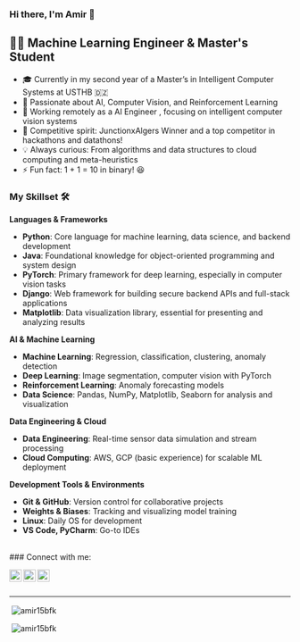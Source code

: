 

### Hi there, I'm Amir 👋

## 👨‍💻 Machine Learning Engineer & Master's Student

- 🎓 Currently in my second year of a Master’s in Intelligent Computer Systems at USTHB 🇩🇿
- 🤖 Passionate about AI, Computer Vision, and Reinforcement Learning
- 🔭 Working remotely as a AI Engineer , focusing on intelligent computer vision systems
- 🥇 Competitive spirit: JunctionxAlgers Winner and a top competitor in hackathons and datathons!
- 💡 Always curious: From algorithms and data structures to cloud computing and meta-heuristics
- ⚡ Fun fact: 1 + 1 = 10 in binary! 😆




### My Skillset 🛠️

**Languages & Frameworks**  
- **Python**: Core language for machine learning, data science, and backend development
- **Java**: Foundational knowledge for object-oriented programming and system design
- **PyTorch**: Primary framework for deep learning, especially in computer vision tasks
- **Django**: Web framework for building secure backend APIs and full-stack applications
- **Matplotlib**: Data visualization library, essential for presenting and analyzing results

**AI & Machine Learning**  
- **Machine Learning**: Regression, classification, clustering, anomaly detection  
- **Deep Learning**: Image segmentation, computer vision with PyTorch  
- **Reinforcement Learning**: Anomaly forecasting models  
- **Data Science**: Pandas, NumPy, Matplotlib, Seaborn for analysis and visualization

**Data Engineering & Cloud**  
- **Data Engineering**: Real-time sensor data simulation and stream processing  
- **Cloud Computing**: AWS, GCP (basic experience) for scalable ML deployment

**Development Tools & Environments**  
- **Git & GitHub**: Version control for collaborative projects  
- **Weights & Biases**: Tracking and visualizing model training  
- **Linux**: Daily OS for development  
- **VS Code, PyCharm**: Go-to IDEs



<br />
### Connect with me:

[<img align="left" alt="Amir | LinkedIn" width="22px" src="https://cdn.jsdelivr.net/npm/simple-icons@v3/icons/linkedin.svg" />][linkedin]
[<img align="left" alt="Amir | Instagram" width="22px" src="https://cdn.jsdelivr.net/npm/simple-icons@v3/icons/instagram.svg" />][instagram]
[<img align="left" alt="Amir | Facebook" width="22px" src="https://upload.wikimedia.org/wikipedia/commons/thumb/1/1b/Facebook_icon.svg/256px-Facebook_icon.svg.png" />][facebook]
<br />
<br />

---

<p>&nbsp;<img align="center" src="https://github-readme-stats.vercel.app/api?username=amir15bfk&show_icons=true&title_color=ffc857&icon_color=8ac926&text_color=daf7dc&bg_color=151515&hide=["stars"]" alt="amir15bfk" /></p>
<p>&nbsp;<img align="center" src="https://github-readme-stats.vercel.app/api/top-langs/?username=amir15bfk&layout=compact&text_color=daf7dc&bg_color=151515" alt="amir15bfk" /></p>

[instagram]: https://www.instagram.com/amiir.py/
[linkedin]: https://www.linkedin.com/in/mohamed-amir-benbachir-2109801a6/
[facebook]: https://www.facebook.com/amir.benbacher

